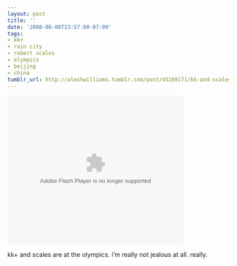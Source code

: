 ```yaml
---
layout: post
title: ''
date: '2008-08-08T23:57:00-07:00'
tags:
- kk+
- rain city
- robert scales
- olympics
- beijing
- china
tumblr_url: http://alexhwilliams.tumblr.com/post/45289171/kk-and-scales-are-at-the-olympics-im-really-not
---
```

<object classid="clsid:D27CDB6E-AE6D-11cf-96B8-444553540000" width="400" height="338" id="viddler"><param name="movie" value="http://www.viddler.com/player/f029d7b5/" /><param name="allowScriptAccess" value="always" /><param name="allowFullScreen" value="true" /><embed src="http://www.viddler.com/player/f029d7b5/" width="400" height="338" type="application/x-shockwave-flash" allowscriptaccess="always" allowfullscreen="true" name="viddler"></embed></object><br/><p>kk+ and scales are at the olympics. i&#8217;m really not jealous at all. really.</p>
